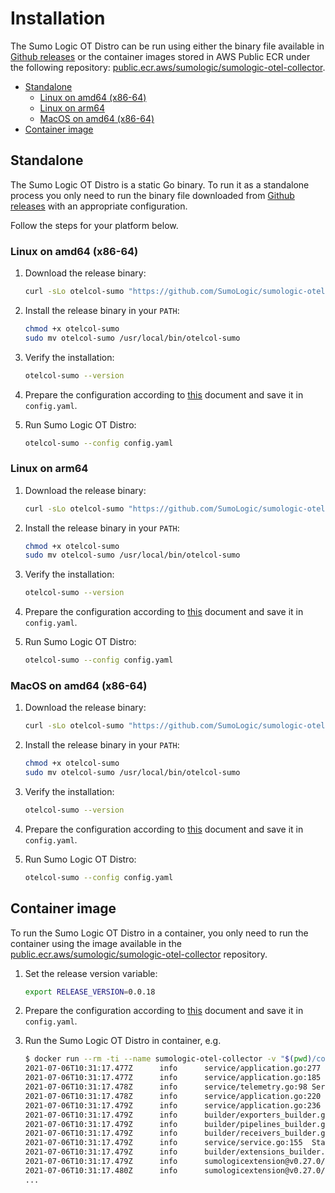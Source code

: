 # Installation

The Sumo Logic OT Distro can be run using either the binary file available in [Github releases][github_releases] or
the container images stored in AWS Public ECR under the following repository:
[public.ecr.aws/sumologic/sumologic-otel-collector](https://gallery.ecr.aws/sumologic/sumologic-otel-collector).

- [Standalone](#standalone)
  - [Linux on amd64 (x86-64)](#linux-on-amd64-x86-64)
  - [Linux on arm64](#linux-on-arm64)
  - [MacOS on amd64 (x86-64)](#macos-on-amd64-x86-64)
- [Container image](#container-image)

## Standalone

The Sumo Logic OT Distro is a static Go binary.
To run it as a standalone process you only need to run the binary file downloaded from
[Github releases][github_releases] with an appropriate configuration.

Follow the steps for your platform below.

### Linux on amd64 (x86-64)

1. Download the release binary:

    ```bash
    curl -sLo otelcol-sumo "https://github.com/SumoLogic/sumologic-otel-collector/releases/download/v0.0.18/otelcol-sumo-0.0.18-linux_amd64"
    ```

1. Install the release binary in your `PATH`:

    ```bash
    chmod +x otelcol-sumo
    sudo mv otelcol-sumo /usr/local/bin/otelcol-sumo
    ```

1. Verify the installation:

    ```bash
    otelcol-sumo --version
    ```

1. Prepare the configuration according to [this](Configuration.md) document and save it in `config.yaml`.

1. Run Sumo Logic OT Distro:

   ```bash
   otelcol-sumo --config config.yaml
   ```

### Linux on arm64

1. Download the release binary:

    ```bash
    curl -sLo otelcol-sumo "https://github.com/SumoLogic/sumologic-otel-collector/releases/download/v0.0.18/otelcol-sumo-0.0.18-linux_arm64"
    ```

1. Install the release binary in your `PATH`:

    ```bash
    chmod +x otelcol-sumo
    sudo mv otelcol-sumo /usr/local/bin/otelcol-sumo
    ```

1. Verify the installation:

    ```bash
    otelcol-sumo --version
    ```

1. Prepare the configuration according to [this](Configuration.md) document and save it in `config.yaml`.

1. Run Sumo Logic OT Distro:

   ```bash
   otelcol-sumo --config config.yaml
   ```

### MacOS on amd64 (x86-64)

1. Download the release binary:

    ```bash
    curl -sLo otelcol-sumo "https://github.com/SumoLogic/sumologic-otel-collector/releases/download/v0.0.18/otelcol-sumo-0.0.18-darwin_amd64"
    ```

1. Install the release binary in your `PATH`:

    ```bash
    chmod +x otelcol-sumo
    sudo mv otelcol-sumo /usr/local/bin/otelcol-sumo
    ```

1. Verify the installation:

    ```bash
    otelcol-sumo --version
    ```

1. Prepare the configuration according to [this](Configuration.md) document and save it in `config.yaml`.

1. Run Sumo Logic OT Distro:

   ```bash
   otelcol-sumo --config config.yaml
   ```

## Container image

To run the Sumo Logic OT Distro in a container, you only need to run the container
using the image available in the
[public.ecr.aws/sumologic/sumologic-otel-collector](https://gallery.ecr.aws/sumologic/sumologic-otel-collector)
repository.

1. Set the release version variable:

   ```bash
   export RELEASE_VERSION=0.0.18
   ```

1. Prepare the configuration according to [this](Configuration.md) document and save it in `config.yaml`.

1. Run the Sumo Logic OT Distro in container, e.g.

    ```bash
    $ docker run --rm -ti --name sumologic-otel-collector -v "$(pwd)/config.yaml:/etc/config.yaml" "public.ecr.aws/sumologic/sumologic-otel-collector:${RELEASE_VERSION}" --config /etc/config.yaml
    2021-07-06T10:31:17.477Z      info      service/application.go:277      Starting otelcol-sumo-linux_amd64...    {"Version": "v0.0.10", "NumCPU": 4}
    2021-07-06T10:31:17.477Z      info      service/application.go:185      Setting up own telemetry...
    2021-07-06T10:31:17.478Z      info      service/telemetry.go:98 Serving Prometheus metrics      {"address": ":8888", "level": 0, "service.instance.id": "596814dd-d8ad-4a4f-b2e9-106c29c416a0"}
    2021-07-06T10:31:17.478Z      info      service/application.go:220      Loading configuration...
    2021-07-06T10:31:17.479Z      info      service/application.go:236      Applying configuration...
    2021-07-06T10:31:17.479Z      info      builder/exporters_builder.go:274        Exporter was built.     {"kind": "exporter", "exporter": "sumologic"}
    2021-07-06T10:31:17.479Z      info      builder/pipelines_builder.go:204        Pipeline was built.     {"pipeline_name": "metrics/1", "pipeline_datatype": "metrics"}
    2021-07-06T10:31:17.479Z      info      builder/receivers_builder.go:230        Receiver was built.     {"kind": "receiver", "name": "telegraf", "datatype": "metrics"}
    2021-07-06T10:31:17.479Z      info      service/service.go:155  Starting extensions...
    2021-07-06T10:31:17.479Z      info      builder/extensions_builder.go:53        Extension is starting...        {"kind": "extension", "name": "sumologic"}
    2021-07-06T10:31:17.479Z      info      sumologicextension@v0.27.0/extension.go:128     Locally stored credentials not found, registering the collector {"kind": "extension", "name": "sumologic"}
    2021-07-06T10:31:17.480Z      info      sumologicextension@v0.27.0/credentials.go:142   Calling register API    {"kind": "extension", "name": "sumologic", "URL": "https://collectors.sumologic.com/api/v1/collector/register"}
    ...
    ```

[github_releases]: https://github.com/SumoLogic/sumologic-otel-collector/releases
